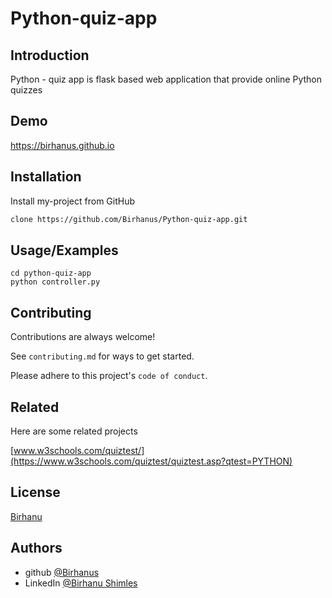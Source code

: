 # Python-quiz-app

## Introduction 
Python - quiz app is flask based web application that provide online Python quizzes 

## 
## Demo

https://birhanus.github.io


## Installation

Install my-project from GitHub 

```bash
clone https://github.com/Birhanus/Python-quiz-app.git

```
    
## Usage/Examples

```
cd python-quiz-app
python controller.py

```


## Contributing

Contributions are always welcome!

See `contributing.md` for ways to get started.

Please adhere to this project's `code of conduct`.


## Related

Here are some related projects

[www.w3schools.com/quiztest/](https://www.w3schools.com/quiztest/quiztest.asp?qtest=PYTHON)


## License

[Birhanu](birhanushimles716@gmail.com)


## Authors

-  github [@Birhanus](https://www.github.com/Birhanus)
-  LinkedIn [@Birhanu Shimles](https://www.linkedin.com/in/birhanu-shimles-925360221/)

